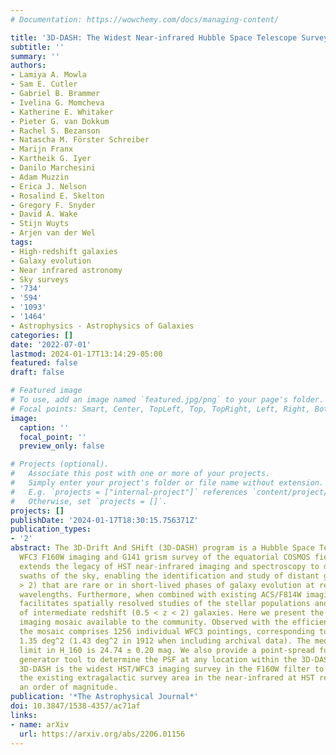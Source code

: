 ```yaml
---
# Documentation: https://wowchemy.com/docs/managing-content/

title: '3D-DASH: The Widest Near-infrared Hubble Space Telescope Survey'
subtitle: ''
summary: ''
authors:
- Lamiya A. Mowla
- Sam E. Cutler
- Gabriel B. Brammer
- Ivelina G. Momcheva
- Katherine E. Whitaker
- Pieter G. van Dokkum
- Rachel S. Bezanson
- Natascha M. Förster Schreiber
- Marijn Franx
- Kartheik G. Iyer
- Danilo Marchesini
- Adam Muzzin
- Erica J. Nelson
- Rosalind E. Skelton
- Gregory F. Snyder
- David A. Wake
- Stijn Wuyts
- Arjen van der Wel
tags:
- High-redshift galaxies
- Galaxy evolution
- Near infrared astronomy
- Sky surveys
- '734'
- '594'
- '1093'
- '1464'
- Astrophysics - Astrophysics of Galaxies
categories: []
date: '2022-07-01'
lastmod: 2024-01-17T13:14:29-05:00
featured: false
draft: false

# Featured image
# To use, add an image named `featured.jpg/png` to your page's folder.
# Focal points: Smart, Center, TopLeft, Top, TopRight, Left, Right, BottomLeft, Bottom, BottomRight.
image:
  caption: ''
  focal_point: ''
  preview_only: false

# Projects (optional).
#   Associate this post with one or more of your projects.
#   Simply enter your project's folder or file name without extension.
#   E.g. `projects = ["internal-project"]` references `content/project/deep-learning/index.md`.
#   Otherwise, set `projects = []`.
projects: []
publishDate: '2024-01-17T18:30:15.756371Z'
publication_types:
- '2'
abstract: The 3D-Drift And SHift (3D-DASH) program is a Hubble Space Telescope (HST)
  WFC3 F160W imaging and G141 grism survey of the equatorial COSMOS field. 3D-DASH
  extends the legacy of HST near-infrared imaging and spectroscopy to degree-scale
  swaths of the sky, enabling the identification and study of distant galaxies (z
  > 2) that are rare or in short-lived phases of galaxy evolution at rest-frame optical
  wavelengths. Furthermore, when combined with existing ACS/F814W imaging, the program
  facilitates spatially resolved studies of the stellar populations and dust content
  of intermediate redshift (0.5 < z < 2) galaxies. Here we present the reduced F160W
  imaging mosaic available to the community. Observed with the efficient DASH technique,
  the mosaic comprises 1256 individual WFC3 pointings, corresponding to an area of
  1.35 deg^2 (1.43 deg^2 in 1912 when including archival data). The median 5σ point-source
  limit in H_160 is 24.74 ± 0.20 mag. We also provide a point-spread function (PSF)
  generator tool to determine the PSF at any location within the 3D-DASH footprint.
  3D-DASH is the widest HST/WFC3 imaging survey in the F160W filter to date, increasing
  the existing extragalactic survey area in the near-infrared at HST resolution by
  an order of magnitude.
publication: '*The Astrophysical Journal*'
doi: 10.3847/1538-4357/ac71af
links:
- name: arXiv
  url: https://arxiv.org/abs/2206.01156
---
```

